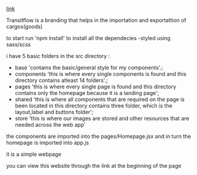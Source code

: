 [link](https://transitflow4cub3.netlify.app/)

Transitflow is a branding that helps in the importation and exportattion of cargos(goods)

to start run 'npm install' to install all the dependecies 
-styled using sass/scss

i have 5 basic folders in the src directory :
- base 'contains the basic/general style for my components'.;
- components 'this is where every single components is found and this directory contains atleast 14 folders'.;
- pages 'this is where every single page is found and this directory contains only the homepage because it is a landing page';
- shared 'this is where all components that are required on the page is been located in this directory contains three folder, which is the layout,label  and buttons folder';
- store 'this is where our images are stored and other resources that are needed across the web app'

the components are imported into the pages/Homepage.jsx and in turn the homepage is imported into app.js

it is a simple webpage

you can view this website through the link at the beginning of the page
